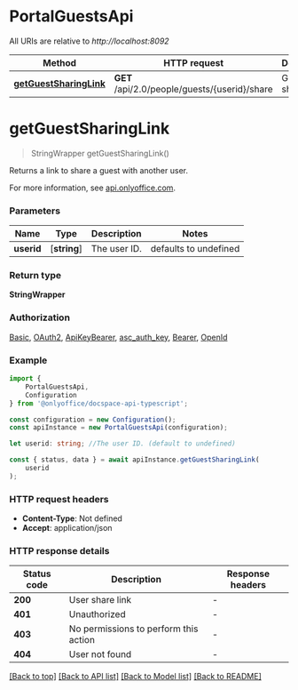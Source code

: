 # PortalGuestsApi

All URIs are relative to *http://localhost:8092*

|Method | HTTP request | Description|
|------------- | ------------- | -------------|
|[**getGuestSharingLink**](#getguestsharinglink) | **GET** /api/2.0/people/guests/{userid}/share | Get a guest sharing link|

# **getGuestSharingLink**
> StringWrapper getGuestSharingLink()

Returns a link to share a guest with another user.

For more information, see [api.onlyoffice.com](https://api.onlyoffice.com/docspace/api-backend/usage-api/get-guest-sharing-link/).

### Parameters

|Name | Type | Description  | Notes|
|------------- | ------------- | ------------- | -------------|
| **userid** | [**string**] | The user ID. | defaults to undefined|


### Return type

**StringWrapper**

### Authorization

[Basic](../README.md#Basic), [OAuth2](../README.md#OAuth2), [ApiKeyBearer](../README.md#ApiKeyBearer), [asc_auth_key](../README.md#asc_auth_key), [Bearer](../README.md#Bearer), [OpenId](../README.md#OpenId)

### Example

```typescript
import {
    PortalGuestsApi,
    Configuration
} from '@onlyoffice/docspace-api-typescript';

const configuration = new Configuration();
const apiInstance = new PortalGuestsApi(configuration);

let userid: string; //The user ID. (default to undefined)

const { status, data } = await apiInstance.getGuestSharingLink(
    userid
);
```

### HTTP request headers

 - **Content-Type**: Not defined
 - **Accept**: application/json


### HTTP response details
| Status code | Description | Response headers |
|-------------|-------------|------------------|
|**200** | User share link |  -  |
|**401** | Unauthorized |  -  |
|**403** | No permissions to perform this action |  -  |
|**404** | User not found |  -  |

[[Back to top]](#) [[Back to API list]](../README.md#documentation-for-api-endpoints) [[Back to Model list]](../README.md#documentation-for-models) [[Back to README]](../README.md)

